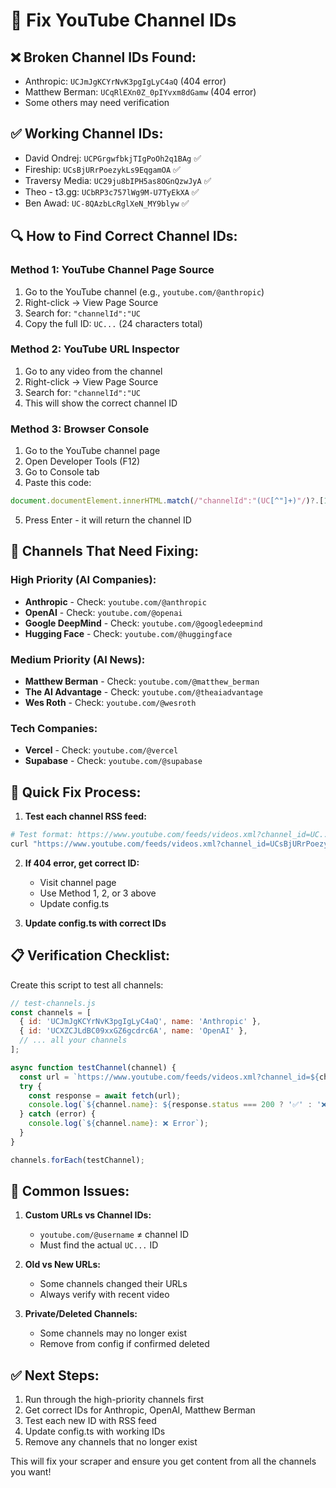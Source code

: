 # 🔧 Fix YouTube Channel IDs

## ❌ **Broken Channel IDs Found:**
- Anthropic: `UCJmJgKCYrNvK3pgIgLyC4aQ` (404 error)
- Matthew Berman: `UCqRlEXn0Z_0pIYvxm8dGamw` (404 error)
- Some others may need verification

## ✅ **Working Channel IDs:**
- David Ondrej: `UCPGrgwfbkjTIgPoOh2q1BAg` ✅
- Fireship: `UCsBjURrPoezykLs9EqgamOA` ✅
- Traversy Media: `UC29ju8bIPH5as8OGnQzwJyA` ✅
- Theo - t3.gg: `UCbRP3c757lWg9M-U7TyEkXA` ✅
- Ben Awad: `UC-8QAzbLcRglXeN_MY9blyw` ✅

## 🔍 **How to Find Correct Channel IDs:**

### Method 1: YouTube Channel Page Source
1. Go to the YouTube channel (e.g., `youtube.com/@anthropic`)
2. Right-click → View Page Source
3. Search for: `"channelId":"UC`
4. Copy the full ID: `UC...` (24 characters total)

### Method 2: YouTube URL Inspector
1. Go to any video from the channel
2. Right-click → View Page Source  
3. Search for: `"channelId":"UC`
4. This will show the correct channel ID

### Method 3: Browser Console
1. Go to the YouTube channel page
2. Open Developer Tools (F12)
3. Go to Console tab
4. Paste this code:
```javascript
document.documentElement.innerHTML.match(/"channelId":"(UC[^"]+)"/)?.[1]
```
5. Press Enter - it will return the channel ID

## 🎯 **Channels That Need Fixing:**

### High Priority (AI Companies):
- **Anthropic** - Check: `youtube.com/@anthropic`
- **OpenAI** - Check: `youtube.com/@openai` 
- **Google DeepMind** - Check: `youtube.com/@googledeepmind`
- **Hugging Face** - Check: `youtube.com/@huggingface`

### Medium Priority (AI News):
- **Matthew Berman** - Check: `youtube.com/@matthew_berman`
- **The AI Advantage** - Check: `youtube.com/@theaiadvantage`
- **Wes Roth** - Check: `youtube.com/@wesroth`

### Tech Companies:
- **Vercel** - Check: `youtube.com/@vercel`
- **Supabase** - Check: `youtube.com/@supabase`

## 🚀 **Quick Fix Process:**

1. **Test each channel RSS feed:**
```bash
# Test format: https://www.youtube.com/feeds/videos.xml?channel_id=UC...
curl "https://www.youtube.com/feeds/videos.xml?channel_id=UCsBjURrPoezykLs9EqgamOA"
```

2. **If 404 error, get correct ID:**
   - Visit channel page
   - Use Method 1, 2, or 3 above
   - Update config.ts

3. **Update config.ts with correct IDs**

## 📋 **Verification Checklist:**

Create this script to test all channels:

```javascript
// test-channels.js
const channels = [
  { id: 'UCJmJgKCYrNvK3pgIgLyC4aQ', name: 'Anthropic' },
  { id: 'UCXZCJLdBC09xxGZ6gcdrc6A', name: 'OpenAI' },
  // ... all your channels
];

async function testChannel(channel) {
  const url = `https://www.youtube.com/feeds/videos.xml?channel_id=${channel.id}`;
  try {
    const response = await fetch(url);
    console.log(`${channel.name}: ${response.status === 200 ? '✅' : '❌'}`);
  } catch (error) {
    console.log(`${channel.name}: ❌ Error`);
  }
}

channels.forEach(testChannel);
```

## 🔧 **Common Issues:**

1. **Custom URLs vs Channel IDs:**
   - `youtube.com/@username` ≠ channel ID
   - Must find the actual `UC...` ID

2. **Old vs New URLs:**
   - Some channels changed their URLs
   - Always verify with recent video

3. **Private/Deleted Channels:**
   - Some channels may no longer exist
   - Remove from config if confirmed deleted

## ✅ **Next Steps:**

1. Run through the high-priority channels first
2. Get correct IDs for Anthropic, OpenAI, Matthew Berman
3. Test each new ID with RSS feed
4. Update config.ts with working IDs
5. Remove any channels that no longer exist

This will fix your scraper and ensure you get content from all the channels you want!